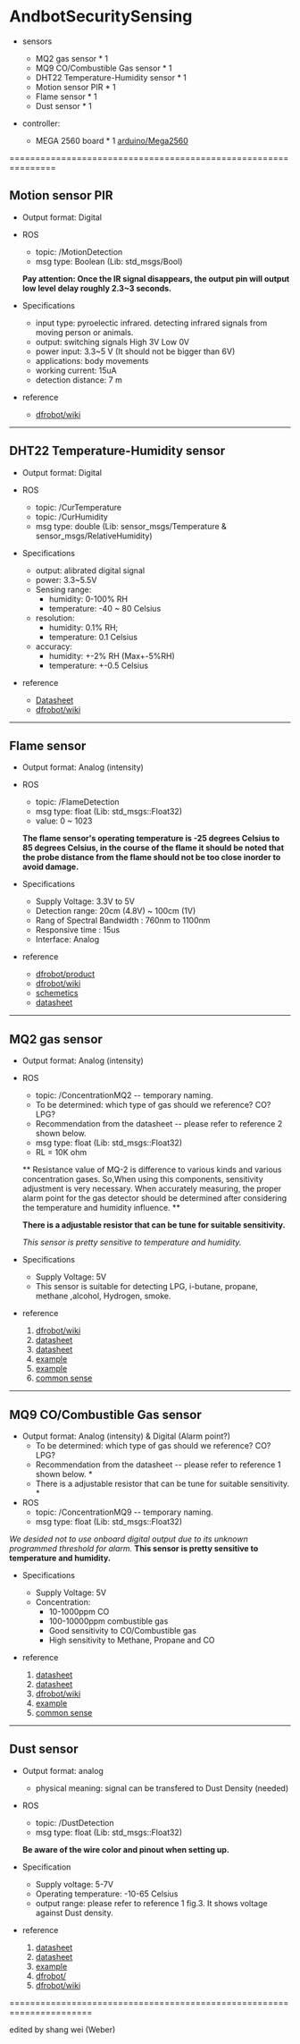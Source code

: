 # AndbotSecuritySensing
* sensors
	* MQ2 gas sensor * 1
	* MQ9 CO/Combustible Gas sensor * 1
	* DHT22 Temperature-Humidity sensor * 1
	* Motion sensor PIR * 1
	* Flame sensor * 1
	* Dust sensor * 1 

* controller:
	* MEGA 2560 board * 1
	[arduino/Mega2560](https://www.arduino.cc/en/Main/arduinoBoardMega2560)

===============================================================

## Motion sensor PIR
* Output format: Digital
* ROS 
	* topic: /MotionDetection
	* msg type: Boolean (Lib: std_msgs/Bool)
	
	**Pay attention: Once the IR signal disappears, the output pin will output low level delay roughly 2.3~3 seconds.**  

* Specifications
  * input type: pyroelectic infrared.
    detecting infrared signals from moving person or animals.
  * output: switching signals
    High 3V
    Low 0V
  * power input: 3.3~5 V (It should not be bigger than 6V)
  * applications: body movements
  * working current: 15uA
  * detection distance: 7 m
* reference 
  * [dfrobot/wiki](http://www.dfrobot.com/wiki/index.php/PIR_Motion_Sensor_V1.0_SKU:SEN0171)

-------------------------------------------------------------------------------------------------

## DHT22 Temperature-Humidity sensor
* Output format: Digital
* ROS 
	* topic: /CurTemperature
	* topic: /CurHumidity
	* msg type: double (Lib: sensor_msgs/Temperature & sensor_msgs/RelativeHumidity)
		
* Specifications
	* output: alibrated digital signal
	* power: 3.3~5.5V
	* Sensing range: 
		* humidity: 0-100% RH
		* temperature: -40 ~ 80 Celsius
	* resolution: 
		* humidity: 0.1% RH;
		* temperature: 0.1 Celsius
	* accuracy: 
		* humidity: +-2% RH (Max+-5%RH)
		* temperature: +-0.5 Celsius

* reference
	* [Datasheet](https://cdn-shop.adafruit.com/datasheets/Digital+humidity+and+temperature+sensor+AM2302.pdf)
	* [dfrobot/wiki](http://www.dfrobot.com/wiki/index.php/DHT22_Temperature_and_humidity_module_SKU:SEN0137#More)

-------------------------------------------------------------------------------------------------

## Flame sensor
* Output format: Analog (intensity)
* ROS 
	* topic: /FlameDetection
	* msg type: float (Lib: std_msgs::Float32)
	* value: 0 ~ 1023
	
	**The flame sensor's operating temperature is -25 degrees Celsius to 85 degrees Celsius, in the course of the flame it should be noted that the probe distance from the flame should not be too close inorder to avoid damage.**
	
* Specifications
	* Supply Voltage: 3.3V to 5V
	* Detection range: 20cm (4.8V) ~ 100cm (1V)
	* Rang of Spectral Bandwidth : 760nm to 1100nm
	* Responsive time : 15us
	* Interface: Analog

* reference 
	* [dfrobot/product](http://www.dfrobot.com/index.php?route=product/product&product_id=195#.V0KYAHV97aV)
	* [dfrobot/wiki](http://www.dfrobot.com/wiki/index.php/Flame_sensor_SKU:_DFR0076)
	* [schemetics](http://www.dfrobot.com/image/data/DFR0076/V2.0/Flame%20Sensor%20SCH.pdf)
	* [datasheet](https://github.com/Arduinolibrary/Source/blob/master/YG1006ataSheet.pdf?raw=true)

--------------------------------------------------------------------------------------------------

## MQ2 gas sensor
* Output format: Analog (intensity)
* ROS 
	* topic: /ConcentrationMQ2 -- temporary naming.
	* To be determined: which type of gas should we reference? CO? LPG?
	* Recommendation from the datasheet -- please refer to reference 2 shown below. 
	* msg type: float (Lib: std_msgs::Float32)
	* RL = 10K ohm

	** Resistance value of MQ-2 is difference to various kinds and various concentration gases. So,When using this components, sensitivity adjustment is very necessary.
	When accurately measuring, the proper alarm point for the gas detector should be determined after
	considering the temperature and humidity influence. **
	
	**There is a adjustable resistor that can be tune for suitable sensitivity.**
	
	*This sensor is pretty sensitive to temperature and humidity.*
	
* Specifications
	* Supply Voltage: 5V
	* This sensor is suitable for detecting LPG, i-butane, propane, methane ,alcohol, Hydrogen, smoke.

* reference
	1. [dfrobot/wiki](http://www.dfrobot.com/wiki/index.php?title=Analog_Gas_Sensor_SKU:SEN0127)
	2. [datasheet](https://www.seeedstudio.com/depot/datasheet/MQ-2.pdf)
	3. [datasheet](https://www.pololu.com/file/0J309/MQ2.pdf)
	4. [example](http://vanceance.blogspot.tw/2013/04/gas-sensor-with-arduino.html)
	5. [example](http://www.powenko.com/wordpress/?p=5688)
	6. [common sense](http://www.tfci.org.tw/Fc/fc1-6.asp)

--------------------------------------------------------------------------------------------------

## MQ9 CO/Combustible Gas sensor
* Output format: Analog (intensity) & Digital (Alarm point?)
	* To be determined: which type of gas should we reference? CO? LPG?
	* Recommendation from the datasheet -- please refer to reference 1 shown below. *
	* There is a adjustable resistor that can be tune for suitable sensitivity. * 
* ROS 
	* topic: /ConcentrationMQ9 -- temporary naming.
	* msg type: float (Lib: std_msgs::Float32) 
	
*We desided not to use onboard digital output due to its unknown programmed threshold for alarm.*
**This sensor is pretty sensitive to temperature and humidity.**

* Specifications
	* Supply Voltage: 5V
	* Concentration:
		* 10-1000ppm CO
		* 100-10000ppm combustible gas
		* Good sensitivity to CO/Combustible gas
		* High sensitivity to Methane, Propane and CO

* reference 
	1. [datasheet](https://solarbotics.com/download.php?file=2274)
	2. [datasheet](http://www.dfrobot.com/image/data/SEN0134/SEN0134_MQ-9.pdf)
	3. [dfrobot/wiki](http://www.dfrobot.com/wiki/index.php/Analog_Gas_Sensor(MQ9)_SKU:SEN0134)
	4. [example](http://www.powenko.com/wordpress/?p=5688)
	5. [common sense](http://www.tfci.org.tw/Fc/fc1-6.asp)

---------------------------------------------------------------------------------------------------

## Dust sensor
* Output format: analog 
	* physical meaning: signal can be transfered to Dust Density (needed)
* ROS 
	* topic: /DustDetection
	* msg type: float (Lib: std_msgs::Float32)
	
	**Be aware of the wire color and pinout when setting up.**
* Specification
	* Supply voltage: 5-7V
	* Operating temperature: -10-65 Celsius 
	* output range: please refer to reference 1 fig.3. It shows voltage against Dust density.

* reference
	1. [datasheet](http://www.dfrobot.com/image/data/SEN0144/gp2y1010au_e.pdf)
	2. [datasheet](http://www.sharp-world.com/products/device/lineup/data/pdf/datasheet/gp2y1010au_appl_e.pdf)
	3. [example](http://lafudo.blogspot.tw/2013/12/arduino-gp2y1010au0fpm25.html)
	4. [dfrobot/](http://www.dfrobot.com/index.php?route=product/product&filter_name=DUST%20SENSOR&product_id=867#.V0K2eXV97aV)
	5. [dfrobot/wiki](http://www.dfrobot.com/wiki/index.php/Sharp_GP2Y1010AU)

======================================================================

edited by shang wei (Weber)



